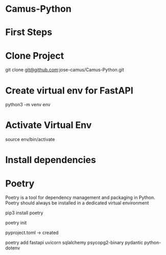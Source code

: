 # Camus-Python

# First Steps

# Clone Project

git clone git@github.com:jose-camus/Camus-Python.git

# Create virtual env for FastAPI

python3 -m venv env

# Activate Virtual Env

source env/bin/activate

# Install dependencies

# Poetry

Poetry is a tool for dependency management and packaging in Python.
Poetry should always be installed in a dedicated virtual environment

pip3 install poetry

poetry init

pyproject.toml -> created

poetry add fastapi uvicorn sqlalchemy psycopg2-binary pydantic python-dotenv